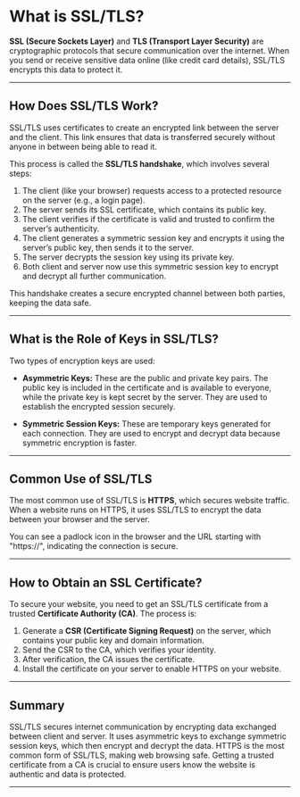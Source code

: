# What is SSL/TLS?

**SSL (Secure Sockets Layer)** and **TLS (Transport Layer Security)** are cryptographic protocols that secure communication over the internet. When you send or receive sensitive data online (like credit card details), SSL/TLS encrypts this data to protect it.

---

## How Does SSL/TLS Work?

SSL/TLS uses certificates to create an encrypted link between the server and the client. This link ensures that data is transferred securely without anyone in between being able to read it.

This process is called the **SSL/TLS handshake**, which involves several steps:

1. The client (like your browser) requests access to a protected resource on the server (e.g., a login page).
2. The server sends its SSL certificate, which contains its public key.
3. The client verifies if the certificate is valid and trusted to confirm the server’s authenticity.
4. The client generates a symmetric session key and encrypts it using the server’s public key, then sends it to the server.
5. The server decrypts the session key using its private key.
6. Both client and server now use this symmetric session key to encrypt and decrypt all further communication.

This handshake creates a secure encrypted channel between both parties, keeping the data safe.

---

## What is the Role of Keys in SSL/TLS?

Two types of encryption keys are used:

- **Asymmetric Keys:** These are the public and private key pairs. The public key is included in the certificate and is available to everyone, while the private key is kept secret by the server. They are used to establish the encrypted session securely.

- **Symmetric Session Keys:** These are temporary keys generated for each connection. They are used to encrypt and decrypt data because symmetric encryption is faster.

---

## Common Use of SSL/TLS

The most common use of SSL/TLS is **HTTPS**, which secures website traffic. When a website runs on HTTPS, it uses SSL/TLS to encrypt the data between your browser and the server.

You can see a padlock icon in the browser and the URL starting with "https://", indicating the connection is secure.

---

## How to Obtain an SSL Certificate?

To secure your website, you need to get an SSL/TLS certificate from a trusted **Certificate Authority (CA)**. The process is:

1. Generate a **CSR (Certificate Signing Request)** on the server, which contains your public key and domain information.
2. Send the CSR to the CA, which verifies your identity.
3. After verification, the CA issues the certificate.
4. Install the certificate on your server to enable HTTPS on your website.

---

## Summary

SSL/TLS secures internet communication by encrypting data exchanged between client and server. It uses asymmetric keys to exchange symmetric session keys, which then encrypt and decrypt the data. HTTPS is the most common form of SSL/TLS, making web browsing safe. Getting a trusted certificate from a CA is crucial to ensure users know the website is authentic and data is protected.

---

